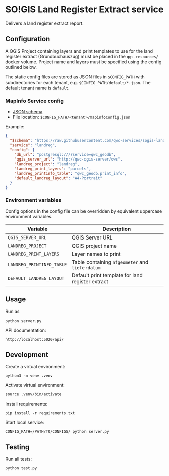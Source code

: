 SO!GIS Land Register Extract service
====================================

Delivers a land register extract report.


Configuration
-------------

A QGIS Project containing layers and print templates to use for the land
register extract (Grundbuchauszug) must be placed in the `qgs-resources/`
docker volume. Project name and layers must be specified using the config
outlined below.

The static config files are stored as JSON files in `$CONFIG_PATH` with subdirectories for each tenant,
e.g. `$CONFIG_PATH/default/*.json`. The default tenant name is `default`.

### MapInfo Service config

* [JSON schema](schemas/sogis-landreg-service.json)
* File location: `$CONFIG_PATH/<tenant>/mapinfoConfig.json`

Example:
```json
{
  "$schema": "https://raw.githubusercontent.com/qwc-services/sogis-landreg-service/master/schemas/sogis-landreg-service.json",
  "service": "landreg",
  "config": {
    "db_url": "postgresql:///?service=qwc_geodb",
    "qgis_server_url": "http://qwc-qgis-server/ows",
    "landreg_project": "landreg",
    "landreg_print_layers": "parcels",
    "landreg_printinfo_table": "qwc_geodb.print_info",
    "default_landreg_layout": "A4-Portrait"
  }
}
```

### Environment variables

Config options in the config file can be overridden by equivalent uppercase environment variables.

| Variable                  | Description                                     |
|---------------------------|-------------------------------------------------|
| `QGIS_SERVER_URL`         | QGIS Server URL                                 |
| `LANDREG_PROJECT`         | QGIS project name                               |
| `LANDREG_PRINT_LAYERS`    | Layer names to print                            |
| `LANDREG_PRINTINFO_TABLE` | Table containing `nfgeometer` and `lieferdatum` |
| `DEFAULT_LANDREG_LAYOUT`  | Default print template for land register extract|


Usage
-----

Run as

    python server.py

API documentation:

    http://localhost:5020/api/

Development
-----------

Create a virtual environment:

    python3 -m venv .venv

Activate virtual environment:

    source .venv/bin/activate

Install requirements:

    pip install -r requirements.txt

Start local service:

    CONFIG_PATH=/PATH/TO/CONFIGS/ python server.py


Testing
-------

Run all tests:

    python test.py

